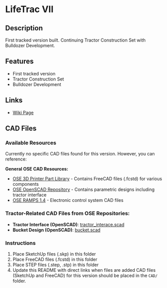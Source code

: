# LifeTrac VII

## Description
First tracked version built. Continuing Tractor Construction Set with Bulldozer Development.

## Features
- First tracked version
- Tractor Construction Set
- Bulldozer Development

## Links
- [Wiki Page](https://wiki.opensourceecology.org/wiki/LifeTrac_VII)

## CAD Files

### Available Resources
Currently no specific CAD files found for this version. However, you can reference:

**General OSE CAD Resources:**
- [OSE 3D Printer Part Library](https://github.com/OpenSourceEcology/3D-Printer-Part-Library) - Contains FreeCAD files (.fcstd) for various components
- [OSE OpenSCAD Repository](https://github.com/OpenSourceEcology/OpenSCAD) - Contains parametric designs including tractor interface
- [OSE RAMPS 1.4](https://github.com/OpenSourceEcology/RAMPS_1.4) - Electronic control system CAD files

### Tractor-Related CAD Files from OSE Repositories:
- **Tractor Interface (OpenSCAD)**: [tractor_interace.scad](https://raw.githubusercontent.com/OpenSourceEcology/OpenSCAD/c1e08b996b10f4922244565ce13293ec50e64600/tractor_interace.scad)
- **Bucket Design (OpenSCAD)**: [bucket.scad](https://raw.githubusercontent.com/OpenSourceEcology/OpenSCAD/c1e08b996b10f4922244565ce13293ec50e64600/bucket.scad)

### Instructions
1. Place SketchUp files (.skp) in this folder
2. Place FreeCAD files (.fcstd) in this folder
3. Place STEP files (.step, .stp) in this folder
4. Update this README with direct links when files are added
CAD files (SketchUp and FreeCAD) for this version should be placed in the `CAD/` folder.